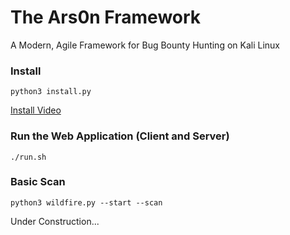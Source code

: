 # The Ars0n Framework

A Modern, Agile Framework for Bug Bounty Hunting on Kali Linux

### Install

`python3 install.py`

[Install Video](https://www.youtube.com/watch?v=cF4xtVS7Rnc)

### Run the Web Application (Client and Server)

`./run.sh`

### Basic Scan

`python3 wildfire.py --start --scan`

Under Construction...
